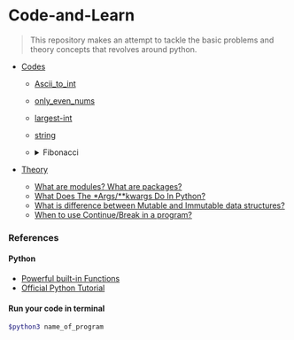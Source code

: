 # Code-and-Learn

> This repository makes an attempt to tackle the basic problems and theory concepts that revolves around python.

- [Codes]()

    - [Ascii_to_int](./Codes/1.Ascii-to-int/ascii_to_int.py)

    - [only_even_nums](./Codes/2.Even-only/only_even_nums.py)

    - [largest-int](./Codes/3.Largest-int/largest_int.py)

    - [string](./Codes/4.String-of-numbers/string.py)

    - <details>    
        <summary>Fibonacci</summary>

        - [Method1 Using recursion](./Codes/5.Fibonacci/fibonacci1.py)
        
        - [Methd2 Using Dynamic Programming](./Codes/5.Fibonacci/fibonacci2.py)
        
        - [Methd3 Using in-built Cache module](./Codes/5.Fibonacci/fibonacci3.py)

</details>

- [Theory]()

    - [What are modules? What are packages?](./Theory/modules&packages.md)
    - [What Does The *Args/**kwargs Do In Python?]()
    - [What is difference between Mutable and Immutable data structures?]()
    - [When to use Continue/Break in a program?]()



### References
#### Python
- [Powerful built-in Functions](https://docs.python.org/3/library/functions.html#built-in-functions)
- [Official Python Tutorial](https://docs.python.org/3/tutorial/index.html)


#### Run your code in terminal

```bash
$python3 name_of_program
```
